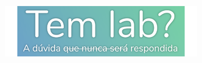 <p align="center">
  <img src="resources/temmesmo.png" alt="Seu bobo, o que você está esperando? Dá logo uma estrela aí."/>
</p>

</hr>
